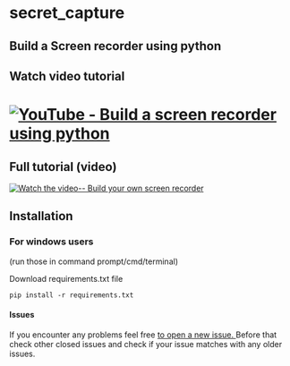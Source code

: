 # secret_capture
## Build a Screen recorder using python



## Watch video tutorial
[![YouTube - Build a screen recorder using python ](https://img.youtube.com/vi/1J8dQA6gN7k/0.jpg)](https://www.youtube.com/watch?v=1J8dQA6gN7k)
=======
## Full tutorial (video)
[![Watch the video-- Build your own screen recorder](https://i.ytimg.com/an_webp/1J8dQA6gN7k/mqdefault_6s.webp?du=3000&sqp=CJ2sw4QG&rs=AOn4CLAgz0Xro-XZWrk3gI99epHO3te9Dg)](https://www.youtube.com/watch?v=1J8dQA6gN7k "Build your own screen recorder")


## Installation
### For windows users
(run those in command prompt/cmd/terminal)

Download requirements.txt file
``` 
pip install -r requirements.txt
```


#### Issues
If you encounter any problems feel free  <a href="https://github.com/ProgrammingHero1/secret_capture/issues/new">to open a  new issue. </a>Before that check other closed issues and check if your issue matches with any older issues.

